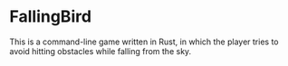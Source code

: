 # FallingBird
This is a command-line game written in Rust, in which the player tries to avoid hitting obstacles while falling from the sky.
